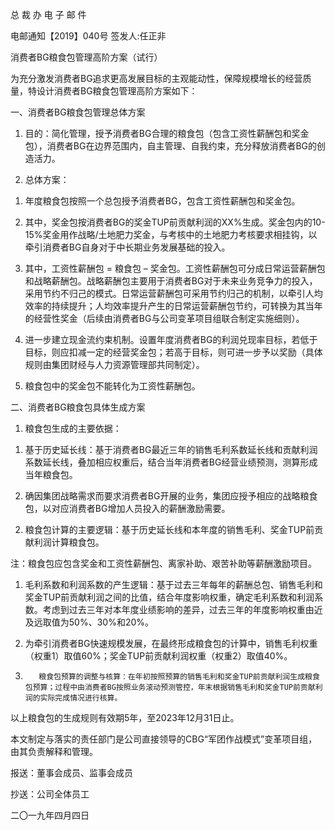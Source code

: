 ﻿总 裁 办 电 子 邮 件

 

电邮通知【2019】040号            签发人:任正非

 

 消费者BG粮食包管理高阶方案（试行）

 

为充分激发消费者BG追求更高发展目标的主观能动性，保障规模增长的经营质量，特设计消费者BG粮食包管理高阶方案如下：

 

一、消费者BG粮食包管理总体方案

1.  目的：简化管理，授予消费者BG合理的粮食包（包含工资性薪酬包和奖金包），消费者BG在边界范围内，自主管理、自我约束，充分释放消费者BG的创造活力。

2.  总体方案：

1)   年度粮食包按照一个总包授予消费者BG，包含工资性薪酬包和奖金包。

2)   其中，奖金包按消费者BG的奖金TUP前贡献利润的XX%生成。奖金包内的10-15%奖金用作战略/土地肥力奖金，与考核中的土地肥力考核要求相挂钩，以牵引消费者BG自身对于中长期业务发展基础的投入。

3)   其中，工资性薪酬包 = 粮食包 – 奖金包。工资性薪酬包可分成日常运营薪酬包和战略薪酬包。战略薪酬包主要用于消费者BG对于未来业务竞争力的投入，采用节约不归己的模式。日常运营薪酬包可采用节约归己的机制，以牵引人均效率的持续提升；人均效率提升产生的日常运营薪酬包节约，可转换为其当年的经营性奖金（后续由消费者BG与公司变革项目组联合制定实施细则）。

4)   进一步建立现金流约束机制。设置年度消费者BG的利润兑现率目标，若低于目标，则应扣减一定的经营奖金包；若高于目标，则可进一步予以奖励（具体规则由集团财经与人力资源管理部共同制定）。

5)   粮食包中的奖金包不能转化为工资性薪酬包。

 

二、消费者BG粮食包具体生成方案

1.  粮食包生成的主要依据：

1)   基于历史延长线：基于消费者BG最近三年的销售毛利系数延长线和贡献利润系数延长线，叠加相应权重后，结合当年消费者BG经营业绩预测，测算形成当年粮食包。

2)   确因集团战略需求而要求消费者BG开展的业务，集团应授予相应的战略粮食包，以对应消费者BG增加人员投入的薪酬激励需要。





 
 

2.  粮食包计算的主要逻辑：基于历史延长线和本年度的销售毛利、奖金TUP前贡献利润计算粮食包。

 


 

 

注：粮食包应包含奖金和工资性薪酬包、离家补助、艰苦补助等薪酬激励项目。

1)   毛利系数和利润系数的产生逻辑：基于过去三年每年的薪酬总包、销售毛利和奖金TUP前贡献利润之间的比值，结合年度影响权重，确定毛利系数和利润系数。考虑到过去三年对本年度业绩影响的差异，过去三年的年度影响权重由近及远取值为50%、30%和20%。

2)   为牵引消费者BG快速规模发展，在最终形成粮食包的计算中，销售毛利权重（权重1）取值60%；奖金TUP前贡献利润权重（权重2）取值40%。

3.        粮食包预算的调整与核算：在年初按照预算的销售毛利和奖金TUP前贡献利润生成粮食包预算；过程中由消费者BG按照业务滚动预测管控，年末根据销售毛利和奖金TUP前贡献利润的实际完成情况进行核算。

以上粮食包的生成规则有效期5年，至2023年12月31日止。


本文制定与落实的责任部门是公司直接领导的CBG“军团作战模式”变革项目组，由其负责解释和管理。

 



报送：董事会成员、监事会成员

抄送：公司全体员工

二〇一九年四月四日